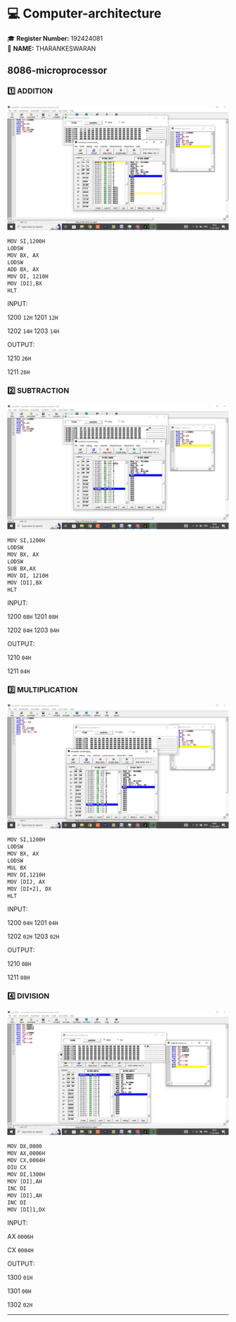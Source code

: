 # 💻 Computer-architecture
🎓 **Register Number:** 192424081  
🤗 **NAME:** THARANKESWARAN 
## 8086-microprocessor

### 1️⃣ ADDITION
![image](ADDITION.jpg)
```assembly
MOV SI,1200H
LODSW
MOV BX, AX
LODSW
ADD BX, AX
MOV DI, 1210H
MOV [DI],BX
HLT
```
INPUT:

1200  `12H`          1201  `12H`

1202  `14H`          1203   `14H`

OUTPUT:

1210  `26H`

1211  `26H`



### 2️⃣ SUBTRACTION
![image](SUBTRACTION.jpg)
```assembly
MOV SI,1200H
LODSW
MOV BX, AX
LODSW
SUB BX,AX
MOV DI, 1210H
MOV [DI],BX
HLT
```
INPUT:

1200  `08H`          1201  `08H`

1202  `04H`          1203   `04H`

OUTPUT:

1210  `04H`

1211  `04H`
### 3️⃣ MULTIPLICATION
![image](MULTIPLICATION.jpg)
```assembly
MOV SI,1200H
LODSW
MOV BX, AX
LODSW
MUL BX
MOV DI,1210H
MOV [DIJ, AX
MOV [DI+2], DX
HLT
```
INPUT:

1200  `04H`          1201  `04H`

1202  `02H`          1203   `02H`

OUTPUT:

1210  `08H`

1211  `08H`


### 4️⃣ DIVISION
![image](DIVISION.jpg)
```assembly
MOV DX,0000
MOV AX,0006H
MOV CX,0004H
DIU CX
MOV DI,1300H
MOV [DI],AH
INC DI
MOV [DI],AH
INC DI
MOV [DI]1,DX
```
INPUT:

AX   `0006H`

CX   `0004H`

OUTPUT:

1300  `01H`

1301  `00H`

1302  `02H`

-------------------------------------------------
